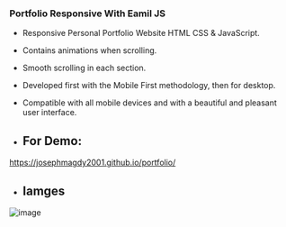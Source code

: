 
### Portfolio Responsive  With Eamil JS 

- Responsive Personal Portfolio Website HTML CSS & JavaScript.
- Contains animations when scrolling.
- Smooth scrolling in each section.
- Developed first with the Mobile First methodology, then for desktop.
- Compatible with all mobile devices and with a beautiful and pleasant user interface.

- ## For Demo: 
https://josephmagdy2001.github.io/portfolio/

- ## Iamges
![image](https://github.com/user-attachments/assets/3eeb4049-8b7d-426e-9465-d04c4bde7ebb)




